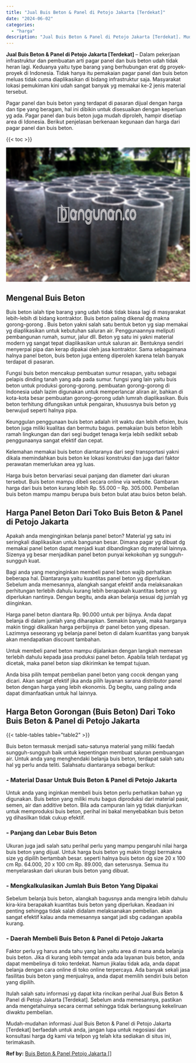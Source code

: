 ```yaml
---
title: "Jual Buis Beton & Panel di Petojo Jakarta [Terdekat]"
date: "2024-06-02"
categories: 
  - "harga"
description: "Jual Buis Beton & Panel di Petojo Jakarta [Terdekat]. Mudah-mudahan informasi Jual Buis Beton & Panel di Petojo Jakarta [Terdekat] berfaedah untuk anda, ja..."
---
```


**Jual Buis Beton & Panel di Petojo Jakarta \[Terdekat\]** – Dalam pekerjaan infrastruktur dan pembuatan arti pagar panel dan buis beton udah tidak heran lagi. Keduanya yaitu type barang yang berhubungan erat dg proyek-proyek di Indonesia. Tidak hanya itu pemakaian pagar panel dan buis beton meluas tidak cuma diaplikasikan di bidang infrastruktur saja. Masyarakat lokasi pemukiman kini udah sangat banyak yg memakai ke-2 jenis material tersebut.

Pagar panel dan buis beton yang terdapat di pasaran dijual dengan harga dan tipe yang beragam, hal ini dibikin untuk disesuaikan dengan keperluan yg ada. Pagar panel dan buis beton juga mudah diproleh, hampir disetiap area di Idonesia. Berikut penjelasan berkenaan kegunaan dan harga dari pagar panel dan buis beton.

{{< toc >}}

![Jual Buis Beton & Panel di Petojo Jakarta [Terdekat]](/images/jual-panel-buis-beton-murah-11.png)

## Mengenal Buis Beton

Buis beton ialah tipe barang yang udah tidak tidak biasa lagi di masyarakat lebih-lebih di bidang kontraktor. Buis beton paling dikenal dg makna gorong-gorong . Buis beton yakni salah satu bentuk beton yg siap memakai yg diaplikasikan untuk kebutuhan saluran air. Penggunaannya meliputi pembangunan rumah, sumur, jalur dll. Beton yg satu ini yakni material modern yg sangat tepat diaplikasikan untuk saluran air. Bentuknya sendiri menyerpai pipa dan kerap dipakai oleh jasa kontraktor. Sama sebagaimana halnya panel beton, buis beton juga enteng diperoleh karena telah banyak terdapat di pasaran.

Fungsi buis beton mencakup pembuatan sumur resapan, yaitu sebagai pelapis dinding tanah yang ada pada sumur. fungsi yang lain yaitu buis beton untuk produksi gorong-gorong. pembuatan gorong-gorong di Indonesia udah lazim digunakan untuk memperlancar aliran air, bahkan di kota-kota besar pembuatan gorong-gorong udah lumrah diaplikasikan. Buis beton terhitung difungsikan untuk pengairan, khususnya buis beton yg berwujud seperti halnya pipa.

Keunggulan penggunaan buis beton adalah irit waktu dan lebih efisien, buis beton juga miliki kualitas dan bermutu bagus. pemakaian buis beton lebih ramah lingkungan dan dari segi budget tenaga kerja lebih sedikit sebab penggunaanya sangat efektif dan cepat.

Kelemahan memakai buis beton diantaranya dari segi transportasi yakni dikala memindahkan buis beton ke lokasi konstruksi dan juga dari faktor perawatan memerlukan area yg luas.

Harga buis beton bervariasi seuai panjang dan diameter dari ukuran tersebut. Buis beton mampu dibeli secara online via website. Gambaran harga dari buis beton kurang lebih Rp. 55.000 – Rp. 305.000. Pembelian buis beton mampu mampu berupa buis beton bulat atau buios beton belah.

## Harga Panel Beton Dari Toko Buis Beton & Panel di Petojo Jakarta

Apakah anda menginginkan belanja panel beton? Material yg satu ini seringkali diaplikasikan untuk bangunan besar. Dimana pagar yg dibuat dg memakai panel beton dapat menjadi kuat dibandingkan dg material lainnya. Sizenya yg besar menjadikan panel beton punyai kekokohan yg sungguh-sungguh kuat.

Bagi anda yang menginginkan membeli panel beton wajib perhatikan beberapa hal. Diantaranya yaitu kuantitas panel beton yg diperlukan. Sebelum anda memesannya, alangkah sangat efektif anda melaksanakan perhitungan terlebih dahulu kurang lebih berapakah kuantitas beton yg diperlukan nantinya. Dengan begitu, anda akan belanja sesuai dg jumlah yg diinginkan.

Harga panel beton diantara Rp. 90.000 untuk per bijinya. Anda dapat belanja di dalam jumlah yang diharapkan. Semakin banyak, maka harganya makin tinggi dikalikan harga perbijinya dr panel beton yang dipesan. Lazimnya seseorang yg belanja panel beton di dalam kuantitas yang banyak akan mendapatkan discount tambahan.

Untuk membeli panel beton mampu dijalankan dengan langkah memesan terlebih dahulu kepada jasa produksi panel beton. Apabila telah terdapat yg dicetak, maka panel beton siap dikirimkan ke tempat tujuan.

Anda bisa pilih tempat pembelian panel beton yang cocok dengan yang dicari. Akan sangat efektif jika anda pilih layanan sarana distributor panel beton dengan harga yang lebih ekonomis. Dg begitu, uang paling anda dapat dimanfaatkan untuk hal lainnya.

## Harga Beton Gorongan (Buis Beton) Dari Toko Buis Beton & Panel di Petojo Jakarta

{{< table-tables table="table2" >}}

Buis beton termasuk menjadi satu-satunya material yang miliki faedah sungguh-sungguh baik untuk kepentingan membuat saluran pembuangan air. Untuk anda yang menghendaki belanja buis beton, terdapat salah satu hal yg perlu anda teliti. Salahsatu diantaranya sebagai berikut:

### \- Material Dasar Untuk Buis Beton & Panel di Petojo Jakarta

Untuk anda yang inginkan membeli buis beton perlu perhatikan bahan yg digunakan. Buis beton yang miliki mutu bagus diproduksi dari material pasir, semen, air dan additive beton. Bila ada campuran lain yg tidak dianjurkan untuk memproduksi buis beton, perihal ini bakal menyebabkan buis beton yg dihasilkan tidak cukup efektif.

### \- Panjang dan Lebar Buis Beton

Ukuran juga jadi salah satu perihal perlu yang mampu pengaruhi nilai harga buis beton yang dijual. Untuk harga buis beton yg makin tinggi bermakna size yg dipilih bertambah besar. seperti halnya buis beton dg size 20 x 100 cm Rp. 64.000, 20 x 100 cm Rp. 89.000, dan seterusnya. Semua itu menyelaraskan dari ukuran buis beton yang dibuat.

### \- Mengkalkulasikan Jumlah Buis Beton Yang Dipakai

Sebelum belanja buis beton, alangkah bagusnya anda mengira lebih dahulu kira-kira berapakah kuantitas buis beton yang diperlukan. Keadaan ini penting sehingga tidak salah didalam melaksanakan pembelian. akan sangat efektif kalau anda memesannya sangat jadi sbg cadangan apabila kurang.

### \- Daerah Membeli Buis Beton & Panel di Petojo Jakarta

Faktor perlu yg harus anda tahu yang lain yaitu area di mana anda belanja buis beton. Jika di kurang lebih tempat anda ada layanan buis beton, anda dapat membelinya di toko terdekat. Namun jikalau tidak ada, anda dapat belanja dengan cara online di toko online terpercaya. Ada banyak sekali jasa fasilitas buis beton yang menjualnya, anda dapat memilih sendiri buis beton yang dipilih.

Itulah salah satu informasi yg dapat kita rincikan perihal Jual Buis Beton & Panel di Petojo Jakarta \[Terdekat\]. Sebelum anda memesannya, pastikan anda mengetahuinya secara cermat sehingga tidak berlangsung kekeliruan diwaktu pembelian.

Mudah-mudahan informasi Jual Buis Beton & Panel di Petojo Jakarta \[Terdekat\] berfaedah untuk anda, jangan lupa untuk negosiasi dan konsultasi harga dg kami via telpon yg telah kita sediakan di situs ini, terimakasih.

**Ref by:** [Buis Beton & Panel Petojo Jakarta []](https://id.wikipedia.org/wiki/Buis)
